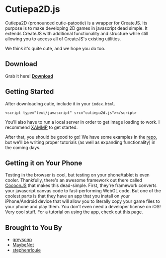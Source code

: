 # Cutiepa2D.js
Cutiepa2D (pronounced cutie-patootie) is a wrapper for CreateJS. Its purpose is to make developing 2D games in javascript dead simple. It extends CreateJS with additional functionality and structure while still allowing you to access all of CreateJS's existing utilities.

We think it's quite cute, and we hope you do too.

## Download
Grab it here! **[Download](build/cutiepa2d.js)**

## Getting Started  
After downloading cutie, include it in your ```index.html```.

```<script type="text/javascript" src="cutiepa2d.js"></script>```

You'll also have to run a local server in order to get image loading to work. I recommend [XAMMP](http://www.apachefriends.org/index.html) to get started.

After that, you should be good to go! We have some examples in the [repo](https://github.com/greysonp/cutiepa2d), but we'll be writing proper tutorials (as well as expanding functionality) in the coming days.

## Getting it on Your Phone
Testing in the browser is cool, but testing on your phone/tablet is even cooler. Thankfully, there's an awesome framework out there called [CocoonJS](https://www.ludei.com/) that makes this dead-simple. First, they're framework converts your javascript canvas code to fast-performing WebGL code. But one of the coolest parts is that they have an app that you install on your iPhone/Android device that will allow you to literally copy your game files to your phone and play them. You don't even need a developer license on iOS! Very cool stuff. For a tutorial on using the app, check out [this page](http://support.ludei.com/hc/en-us/articles/201048463-How-to-use). 

## Brought to You By  
* [greysonp](https://github.com/greysonp)
* [MaybeNot](https://github.com/MaybeNot)
* [stephenrlouie](https://github.com/stephenrlouie)
